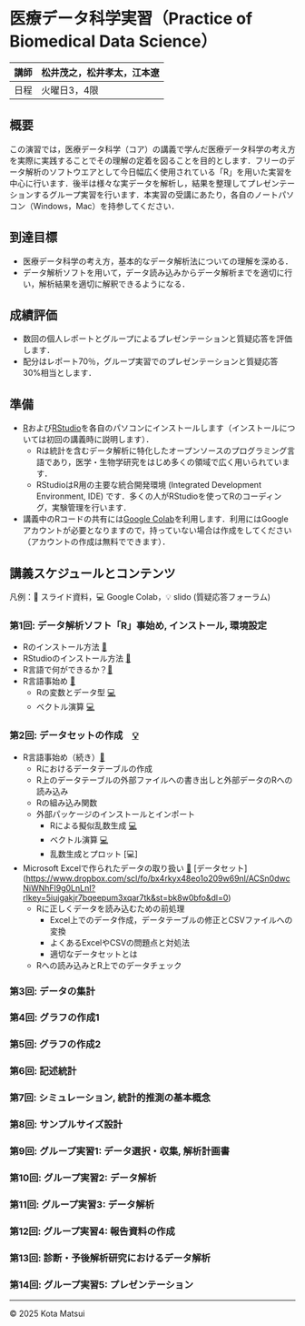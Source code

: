 # 医療データ科学実習（Practice of Biomedical Data Science）

| 講師  | 松井茂之，松井孝太，江本遼 |
| --- | -------- |
| 日程  | 火曜日3，4限|

## 概要 
この演習では，医療データ科学（コア）の講義で学んだ医療データ科学の考え方を実際に実践することでその理解の定着を図ることを目的とします．フリーのデータ解析のソフトウエアとして今日幅広く使用されている「R」を用いた実習を中心に行います．後半は様々な実データを解析し，結果を整理してプレゼンテーションするグループ実習を行います．本実習の受講にあたり，各自のノートパソコン（Windows，Mac）を持参してください．

## 到達目標
- 医療データ科学の考え方，基本的なデータ解析法についての理解を深める．
- データ解析ソフトを用いて，データ読み込みからデータ解析までを適切に行い，解析結果を適切に解釈できるようになる．

## 成績評価
- 数回の個人レポートとグループによるプレゼンテーションと質疑応答を評価します．
- 配分はレポート70％，グループ実習でのプレゼンテーションと質疑応答30%相当とします．

## 準備
- [R](https://www.r-project.org)および[RStudio](https://posit.co/download/rstudio-desktop/)を各自のパソコンにインストールします（インストールについては初回の講義時に説明します）．
  - Rは統計を含むデータ解析に特化したオープンソースのプログラミング言語であり，医学・生物学研究をはじめ多くの領域で広く用いられています．
  - RStudioはR用の主要な統合開発環境 (Integrated Development Environment, IDE) です．多くの人がRStudioを使ってRのコーディング，実験管理を行います．
- 講義中のRコードの共有には[Google Colab](https://colab.research.google.com)を利用します．利用にはGoogleアカウントが必要となりますので，持っていない場合は作成をしてください（アカウントの作成は無料でできます）．

## 講義スケジュールとコンテンツ
凡例：📖 スライド資料，💻 Google Colab，💡 slido (質疑応答フォーラム)
### 第1回: データ解析ソフト「R」事始め, インストール, 環境設定
- Rのインストール方法 [📖](Session1/r-install.pdf)
- RStudioのインストール方法 [📖](Session1/rstudio-install.pdf)
- R言語で何ができるか？[📖](Session1/R_demo_logistic.pdf)
- R言語事始め [📖](Session1/R言語事始め.pdf)
  - Rの変数とデータ型 [💻](https://colab.research.google.com/drive/1xxZ20hLT_deXhGRLtRpkht2t9KJ6G4cw?usp=sharing)
  - ベクトル演算 [💻](https://colab.research.google.com/drive/1C_NLAvUe4bMCiv9lQGOqH6wAvTTFd_9P?usp=sharing)
  <!-- - Rによる擬似乱数生成 [💻](https://colab.research.google.com/drive/1A6nBKT40T_vSZuXONgFgAgMF8QVzqG7w?usp=sharing) -->

### 第2回: データセットの作成　[💡](https://app.sli.do/event/ntA1oiNfNnSgbddJ8sUhiQ)
- R言語事始め（続き）[📖](Session2/250415_pbds_session2.pdf)
  - Rにおけるデータテーブルの作成
  - R上のデータテーブルの外部ファイルへの書き出しと外部データのRへの読み込み
  - Rの組み込み関数
  - 外部パッケージのインストールとインポート
    - Rによる擬似乱数生成 [💻](https://colab.research.google.com/drive/1A6nBKT40T_vSZuXONgFgAgMF8QVzqG7w?usp=sharing)
    - ベクトル演算 [💻](https://colab.research.google.com/drive/1C_NLAvUe4bMCiv9lQGOqH6wAvTTFd_9P?usp=sharing)
    - 乱数生成とプロット [💻]
- Microsoft Excelで作られたデータの取り扱い [📖](Session2/R_Excel_Data.pdf)  [データセット]
(https://www.dropbox.com/scl/fo/bx4rkyx48eo1o209w69nl/ACSn0dwcNiWNhFl9g0LnLnI?rlkey=5iujgakjr7bqeepum3xqar7tk&st=bk8w0bfo&dl=0)
  - Rに正しくデータを読み込むための前処理
    - Excel上でのデータ作成，データテーブルの修正とCSVファイルへの変換
    - よくあるExcelやCSVの問題点と対処法
    - 適切なデータセットとは
  - Rへの読み込みとR上でのデータチェック
 
### 第3回: データの集計
### 第4回: グラフの作成1
### 第5回: グラフの作成2
### 第6回: 記述統計
### 第7回: シミュレーション, 統計的推測の基本概念
### 第8回: サンプルサイズ設計
### 第9回: グループ実習1: データ選択・収集, 解析計画書
### 第10回: グループ実習2: データ解析
### 第11回: グループ実習3: データ解析
### 第12回: グループ実習4: 報告資料の作成
### 第13回: 診断・予後解析研究におけるデータ解析
### 第14回: グループ実習5: プレゼンテーション

<!--
## 講義資料
- [スライド資料 (PDF)](slides/lecture1.pdf)
- [Python コード](notebooks/lecture1.ipynb)
-->

---
© 2025 Kota Matsui
